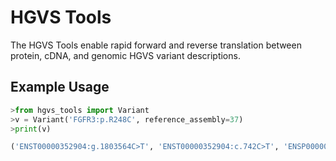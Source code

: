 # HGVS Tools

The HGVS Tools enable rapid forward and reverse translation between protein, cDNA, and genomic HGVS variant
descriptions.

## Example Usage

```python
>from hgvs_tools import Variant
>v = Variant('FGFR3:p.R248C', reference_assembly=37)
>print(v)

('ENST00000352904:g.1803564C>T', 'ENST00000352904:c.742C>T', 'ENSP00000231803:p.R248C')
```
